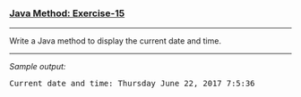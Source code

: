 ### [Java Method: Exercise-15](https://www.w3resource.com/java-exercises/method/java-method-exercise-15.php)

***
<p>Write a Java method to display the current date and time.</p>

***
_Sample output:_
<pre class="output">
Current date and time: Thursday June 22, 2017 7:5:36
</pre>